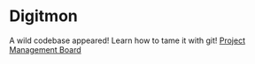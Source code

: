 # Digitmon
A wild codebase appeared!
Learn how to tame it with git!
[Project Management Board](https://trello.com/b/PAdNxEuF/digitmon)
